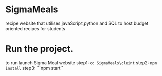 # SigmaMeals
recipe website that utilises javaScript,python and SQL to host budget oriented recipes for students

# Run the project.
to run launch Sigma Meal website
step1: ```cd SigmaMeals\cleint```
step2: ```npm install```
step3: ```npm start``

